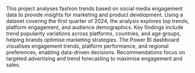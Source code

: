 This project analyses fashion trends based on social media engagement data to provide insights for marketing and product development. Using a dataset covering the first quarter of 2024, the analysis explores top trends, platform engagement, and audience demographics. Key findings include trend popularity variations across platforms, countries, and age groups, helping brands optimise marketing strategies. The Power BI dashboard visualises engagement trends, platform performance, and regional preferences, enabling data-driven decisions. Recommendations focus on targeted advertising and trend forecasting to maximise engagement and sales.
